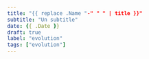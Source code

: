 ```yaml
---
title: "{{ replace .Name "-" " " | title }}"
subtitle: "Un subtitle"
date: {{ .Date }}
draft: true
label: "evolution"
tags: ["evolution"]
---
```


